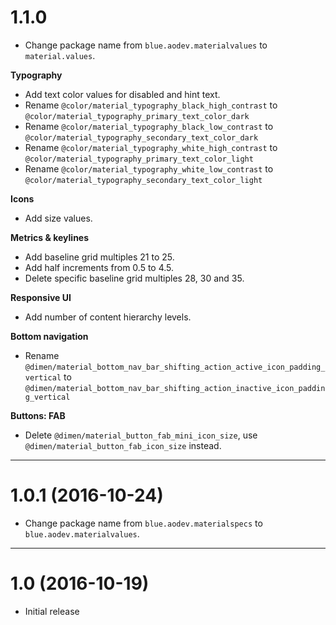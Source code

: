 
# 1.1.0

- Change package name from `blue.aodev.materialvalues` to `material.values`.

**Typography**

- Add text color values for disabled and hint text.
- Rename `@color/material_typography_black_high_contrast` to `@color/material_typography_primary_text_color_dark`
- Rename `@color/material_typography_black_low_contrast` to `@color/material_typography_secondary_text_color_dark`
- Rename `@color/material_typography_white_high_contrast` to `@color/material_typography_primary_text_color_light`
- Rename `@color/material_typography_white_low_contrast` to `@color/material_typography_secondary_text_color_light`

**Icons**

- Add size values.

**Metrics & keylines**

- Add baseline grid multiples 21 to 25.
- Add half increments from 0.5 to 4.5.
- Delete specific baseline grid multiples 28, 30 and 35.

**Responsive UI**

- Add number of content hierarchy levels.


**Bottom navigation**

- Rename `@dimen/material_bottom_nav_bar_shifting_action_active_icon_padding_vertical` to `@dimen/material_bottom_nav_bar_shifting_action_inactive_icon_padding_vertical`

**Buttons: FAB**

- Delete `@dimen/material_button_fab_mini_icon_size`, use `@dimen/material_button_fab_icon_size` instead.


----

# 1.0.1 (2016-10-24)

- Change package name from `blue.aodev.materialspecs` to `blue.aodev.materialvalues`.

----

# 1.0 (2016-10-19)

- Initial release


